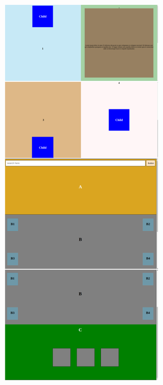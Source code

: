 ![Alt text](<layout2/Screenshot from 2023-07-25 15-27-19.png>) ![Alt text](<layout2/Screenshot from 2023-07-25 15-27-53.png>) ![Alt text](<layout2/Screenshot from 2023-07-25 15-28-48.png>) ![Alt text](<layout2/Screenshot from 2023-07-25 15-29-03.png>)